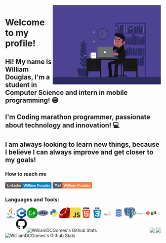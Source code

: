 
<img align="right" src="https://github.com/WilliamDCGomes/williamdcgomes/blob/main/gif/programming.gif" width="350"/>

# Welcome to my profile!

## Hi! My name is William Douglas, I'm a student in Computer Science and intern in mobile programming! 😄
## I'm Coding marathon programmer, passionate about technology and innovation! 💻
## I am always looking to learn new things, because I believe I can always improve and get closer to my goals!

<!-- BLOG-POST-LIST:END -->

### How to reach me
<a href="https://www.linkedin.com/in/william-douglas-costa-gomes-4a087817a/">
  <img height="20" max-width="80" src="https://github.com/WilliamDCGomes/williamdcgomes/blob/main/gif/buttonLinkedin.png">
</a>
<a href="mailto:williamdouglasgomes@hotmail.com">
  <img height="20" max-width="80" src="https://github.com/WilliamDCGomes/williamdcgomes/blob/main/gif/buttonEmail.png">
</a>

### Languages and Tools:
<img align="left" alt="Java" width="35px" src="https://raw.githubusercontent.com/github/explore/80688e429a7d4ef2fca1e82350fe8e3517d3494d/topics/java/java.png" />
<img align="left" alt="C++" width="35px" src="https://raw.githubusercontent.com/github/explore/80688e429a7d4ef2fca1e82350fe8e3517d3494d/topics/cpp/cpp.png" />
<img align="left" alt="C#" width="35px" src="https://raw.githubusercontent.com/github/explore/80688e429a7d4ef2fca1e82350fe8e3517d3494d/topics/csharp/csharp.png" />
<img align="left" alt="PHP" width="35px" src="https://raw.githubusercontent.com/github/explore/80688e429a7d4ef2fca1e82350fe8e3517d3494d/topics/php/php.png" />
<img align="left" alt="Python" width="35px" src="https://raw.githubusercontent.com/github/explore/80688e429a7d4ef2fca1e82350fe8e3517d3494d/topics/python/python.png" />
<img align="left" alt="Ruby" width="35px" src="https://raw.githubusercontent.com/github/explore/80688e429a7d4ef2fca1e82350fe8e3517d3494d/topics/ruby/ruby.png" />
<img align="left" alt="JavaScript" width="35px" src="https://raw.githubusercontent.com/github/explore/80688e429a7d4ef2fca1e82350fe8e3517d3494d/topics/javascript/javascript.png" />
<img align="left" alt="HTML5" width="35px" src="https://raw.githubusercontent.com/github/explore/80688e429a7d4ef2fca1e82350fe8e3517d3494d/topics/html/html.png" />
<img align="left" alt="CSS3" width="35px" src="https://raw.githubusercontent.com/github/explore/80688e429a7d4ef2fca1e82350fe8e3517d3494d/topics/css/css.png" />
<img align="left" alt="MySQL" width="35px" src="https://raw.githubusercontent.com/github/explore/80688e429a7d4ef2fca1e82350fe8e3517d3494d/topics/mysql/mysql.png" />
<img align="left" alt="SQL" width="35px" src="https://raw.githubusercontent.com/github/explore/80688e429a7d4ef2fca1e82350fe8e3517d3494d/topics/sql/sql.png" />
<img align="left" alt="PostgreSQL" width="35px" src="https://raw.githubusercontent.com/github/explore/80688e429a7d4ef2fca1e82350fe8e3517d3494d/topics/postgresql/postgresql.png" />
<img align="left" alt="MongoDB" width="35px" src="https://raw.githubusercontent.com/github/explore/80688e429a7d4ef2fca1e82350fe8e3517d3494d/topics/mongodb/mongodb.png" />
<img align="left" alt="Git" width="35px" src="https://raw.githubusercontent.com/github/explore/80688e429a7d4ef2fca1e82350fe8e3517d3494d/topics/git/git.png" />
<img align="left" alt="GitHub" width="35px" src="https://raw.githubusercontent.com/github/explore/78df643247d429f6cc873026c0622819ad797942/topics/github/github.png" />
<br><br><br>
<p align = "center">
  <img align="left" alt="WilliamDCGomes's Github Stats" src="https://github-readme-stats.vercel.app/api/top-langs/?username=WilliamDCGomes&hide_border=true&theme=dracula" />
  <img align="left" alt="WilliamDCGomes's Github Stats" src="https://github-readme-stats.vercel.app/api?username=WilliamDCGomes&show_icons=true&hide_border=true&theme=dracula" />
</p>
<p align = "right">
  <a href="https://pufler.dev/git-badges/">
    <img height="20" max-width="80" src="https://badges.pufler.dev/repos/WilliamDCGomes">
  </a>
   <a href="https://pufler.dev/git-badges/">
    <img height="20" max-width="80" src="https://badges.pufler.dev/commits/monthly/WilliamDCGomes">
  </a>
</p>
